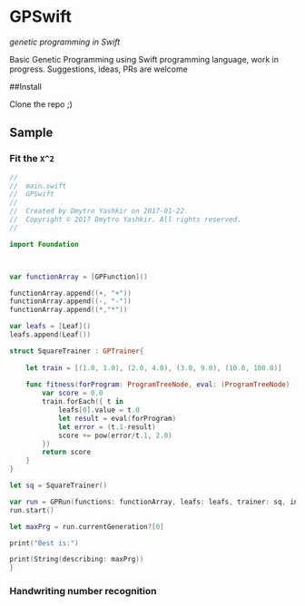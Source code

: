 # GPSwift
*genetic programming in Swift*

Basic Genetic Programming using Swift programming language, work in progress. Suggestions, ideas, PRs are welcome

##Install

Clone the repo ;)

## Sample

### Fit the `X^2`

```swift
//
//  main.swift
//  GPSwift
//
//  Created by Dmytro Yashkir on 2017-01-22.
//  Copyright © 2017 Dmytro Yashkir. All rights reserved.
//

import Foundation



var functionArray = [GPFunction]()

functionArray.append((+, "+"))
functionArray.append((-, "-"))
functionArray.append((*,"*"))

var leafs = [Leaf]()
leafs.append(Leaf())

struct SquareTrainer : GPTrainer{
    
    let train = [(1.0, 1.0), (2.0, 4.0), (3.0, 9.0), (10.0, 100.0)]
    
    func fitness(forProgram: ProgramTreeNode, eval: (ProgramTreeNode) -> Double, leafs: [Leaf]) -> Double {
        var score = 0.0
        train.forEach({ t in
            leafs[0].value = t.0
            let result = eval(forProgram)
            let error = (t.1-result)
            score += pow(error/t.1, 2.0)
        })
        return score
    }
}

let sq = SquareTrainer()

var run = GPRun(functions: functionArray, leafs: leafs, trainer: sq, initialDepth: 4, numberOfGenerations: 30)
run.start()

let maxPrg = run.currentGeneration?[0]

print("Best is:")

print(String(describing: maxPrg))
}

```

### Handwriting number recognition
